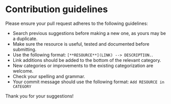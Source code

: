 # Contribution guidelines

Please ensure your pull request adheres to the following guidelines:
- Search previous suggestions before making a new one, as yours may be a duplicate.
- Make sure the resource is useful, tested and documented before submitting.
- Use the following format: `[**RESOURCE**](LINK) --> DESCRIPTION.`.
- Link additions should be added to the bottom of the relevant category.
- New categories or improvements to the existing categorization are welcome.
- Check your spelling and grammar.
- Your commit message should use the following format: `Add RESOURCE in CATEGORY`

Thank you for your suggestions!
